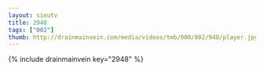 ```yaml
--- 
layout: sieutv
title: 2948
tags: ["002"]
thumb: http://drainmainvein.com/media/videos/tmb/000/002/948/player.jpg
---
```

{% include drainmainvein key="2948" %} 
